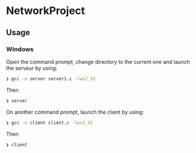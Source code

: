 # NetworkProject

## Usage

### Windows

Open the command prompt, change directory to the current one and launch the serveur by using:
```sh
❯ gcc -o server server1.c -lws2_32
```
Then
```sh
❯ server
```
On another command prompt, launch the client by using:
```sh
❯ gcc -o client client.c -lws2_32
```
Then
```sh
❯ client
```

